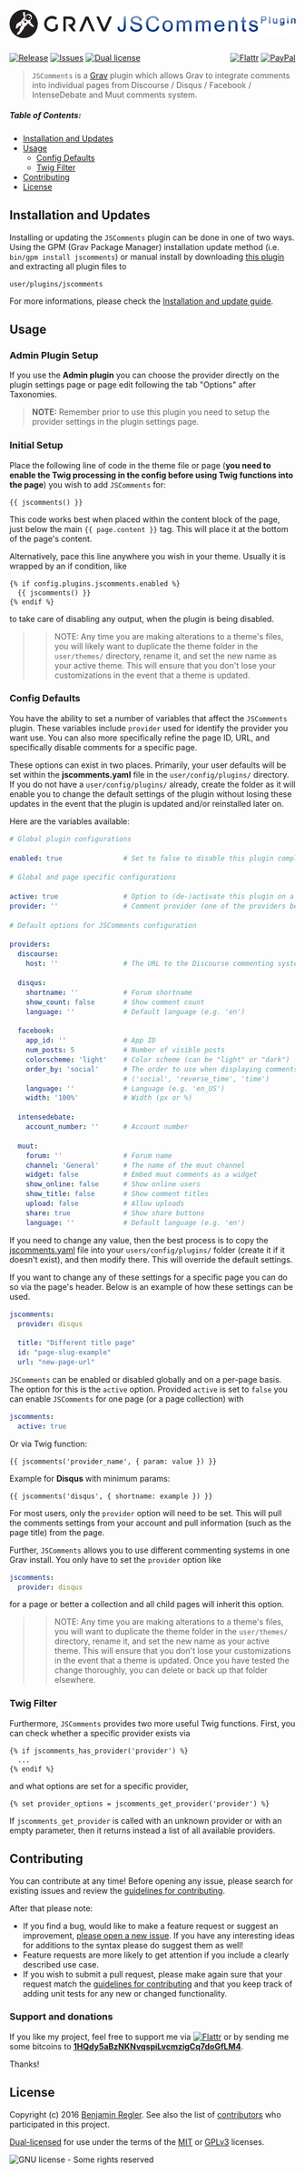 # [![Grav JSComments Plugin](assets/logo.png)][project]

[![Release](https://img.shields.io/github/release/sommerregen/grav-plugin-jscomments.svg)][project] [![Issues](https://img.shields.io/github/issues/sommerregen/grav-plugin-jscomments.svg)][issues] [![Dual license](https://img.shields.io/badge/dual%20license-MIT%2FGPL-blue.svg)](LICENSE "License") <span style="float:right;">[![Flattr](https://api.flattr.com/button/flattr-badge-large.png)][flattr] [![PayPal](https://www.paypal.com/en_US/i/btn/btn_donate_SM.gif)][paypal]</span>

> `JSComments` is a [Grav](http://github.com/getgrav/grav) plugin which allows Grav to integrate comments into individual pages from Discourse / Disqus / Facebook / IntenseDebate and Muut comments system.

##### Table of Contents:

* [Installation and Updates](#installation-and-updates)
* [Usage](#usage)
    * [Config Defaults](#config-defaults)
    * [Twig Filter](#twig-filter)
* [Contributing](#contributing)
* [License](#license)

## Installation and Updates

Installing or updating the `JSComments` plugin can be done in one of two ways. Using the GPM (Grav Package Manager) installation update method (i.e. `bin/gpm install jscomments`) or manual install by downloading [this plugin](https://github.com/sommerregen/grav-plugin-jscomments) and extracting all plugin files to

    user/plugins/jscomments

For more informations, please check the [Installation and update guide](docs/INSTALL.md).

## Usage

### Admin Plugin Setup

If you use the **Admin plugin** you can choose the provider directly on the plugin settings page or page edit following the tab "Options" after Taxonomies.

> **NOTE:** Remember prior to use this plugin you need to setup the provider settings in the plugin settings page.

### Initial Setup

Place the following line of code in the theme file or page (__you need to enable the Twig processing in the config before using Twig functions into the page__) you wish to add `JSComments` for:

```twig
{{ jscomments() }}
```

This code works best when placed within the content block of the page, just below the main `{{ page.content }}` tag. This will place it at the bottom of the page's content.

Alternatively, pace this line anywhere you wish in your theme. Usually it is wrapped by an if condition, like

```twig
{% if config.plugins.jscomments.enabled %}
  {{ jscomments() }}
{% endif %}
```

to take care of disabling any output, when the plugin is being disabled.

>> NOTE: Any time you are making alterations to a theme's files, you will likely want to duplicate the theme folder in the `user/themes/` directory, rename it, and set the new name as your active theme. This will ensure that you don't lose your customizations in the event that a theme is updated.

### Config Defaults

You have the ability to set a number of variables that affect the `JSComments` plugin. These variables include `provider` used for identify the provider you want use. You can also more specifically refine the page ID, URL, and specifically disable comments for a specific page.

These options can exist in two places. Primarily, your user defaults will be set within the **jscomments.yaml** file in the `user/config/plugins/` directory. If you do not have a `user/config/plugins/` already, create the folder as it will enable you to change the default settings of the plugin without losing these updates in the event that the plugin is updated and/or reinstalled later on.

Here are the variables available:

```yaml
# Global plugin configurations

enabled: true               # Set to false to disable this plugin completely

# Global and page specific configurations

active: true                # Option to (de-)activate this plugin on a per-page basis
provider: ''                # Comment provider (one of the providers below)

# Default options for JSComments configuration

providers:
  discourse:
    host: ''                # The URL to the Discourse commenting system

  disqus:
    shortname: ''           # Forum shortname
    show_count: false       # Show comment count
    language: ''            # Default language (e.g. 'en')

  facebook:
    app_id: ''              # App ID
    num_posts: 5            # Number of visible posts
    colorscheme: 'light'    # Color scheme (can be "light" or "dark")
    order_by: 'social'      # The order to use when displaying comments.
                            # ('social', 'reverse_time', 'time')
    language: ''            # Language (e.g. 'en_US')
    width: '100%'           # Width (px or %)

  intensedebate:
    account_number: ''      # Account number

  muut:
    forum: ''               # Forum name
    channel: 'General'      # The name of the muut channel
    widget: false           # Embed muut comments as a widget
    show_online: false      # Show online users
    show_title: false       # Show comment titles
    upload: false           # Allow uploads
    share: true             # Show share buttons
    language: ''            # Default language (e.g. 'en')
```

If you need to change any value, then the best process is to copy the [jscomments.yaml](jscomments.yaml) file into your `users/config/plugins/` folder (create it if it doesn't exist), and then modify there. This will override the default settings.

If you want to change any of these settings for a specific page you can do so via the page's header. Below is an example of how these settings can be used.

```yaml
jscomments:
  provider: disqus

  title: "Different title page"
  id: "page-slug-example"
  url: "new-page-url"
```

`JSComments` can be enabled or disabled globally and on a per-page basis. The option for this is the `active` option. Provided `active` is set to `false` you can enable `JSComments` for one page (or a page collection) with

```yaml
jscomments:
  active: true
```

Or via Twig function:

```twig
{{ jscomments('provider_name', { param: value }) }}
```

Example for **Disqus** with minimum params:

```twig
{{ jscomments('disqus', { shortname: example }) }}
```

For most users, only the `provider` option will need to be set. This will pull the comments settings from your account and pull information (such as the page title) from the page.

Further, `JSComments` allows you to use different commenting systems in one Grav install. You only have to set the `provider` option like

```yaml
jscomments:
  provider: disqus
```

for a page or better a collection and all child pages will inherit this option.

>> NOTE: Any time you are making alterations to a theme's files, you will want to duplicate the theme folder in the `user/themes/` directory, rename it, and set the new name as your active theme. This will ensure that you don't lose your customizations in the event that a theme is updated. Once you have tested the change thoroughly, you can delete or back up that folder elsewhere.

### Twig Filter

Furthermore, `JSComments` provides two more useful Twig functions. First, you can check whether a specific provider exists via

```twig
{% if jscomments_has_provider('provider') %}
  ...
{% endif %}
```

and what options are set for a specific provider,

```twig
{% set provider_options = jscomments_get_provider('provider') %}
```

If `jscomments_get_provider` is called with an unknown provider or with an empty parameter, then it returns instead a list of all available providers.

## Contributing

You can contribute at any time! Before opening any issue, please search for existing issues and review the [guidelines for contributing](docs/CONTRIBUTING.md).

After that please note:

* If you find a bug, would like to make a feature request or suggest an improvement, [please open a new issue][issues]. If you have any interesting ideas for additions to the syntax please do suggest them as well!
* Feature requests are more likely to get attention if you include a clearly described use case.
* If you wish to submit a pull request, please make again sure that your request match the [guidelines for contributing](docs/CONTRIBUTING.md) and that you keep track of adding unit tests for any new or changed functionality.

### Support and donations

If you like my project, feel free to support me via [![Flattr](https://api.flattr.com/button/flattr-badge-large.png)][flattr] or by sending me some bitcoins to [**1HQdy5aBzNKNvqspiLvcmzigCq7doGfLM4**][bitcoin].

Thanks!

## License

Copyright (c) 2016 [Benjamin Regler][github]. See also the list of [contributors] who participated in this project.

[Dual-licensed](LICENSE) for use under the terms of the [MIT][mit-license] or [GPLv3][gpl-license] licenses.

![GNU license - Some rights reserved][gnu]

[github]: https://github.com/sommerregen/ "GitHub account from Benjamin Regler"
[gpl-license]: http://opensource.org/licenses/GPL-3.0 "GPLv3 license"
[mit-license]: http://www.opensource.org/licenses/mit-license.php "MIT license"

[flattr]: https://flattr.com/submit/auto?user_id=Sommerregen&url=https://github.com/sommerregen/grav-plugin-jscomments "Flatter my GitHub project"
[paypal]: https://www.paypal.com/cgi-bin/webscr?cmd=_s-xclick&hosted_button_id=SYFNP82USG3RN "Donate for my GitHub project using PayPal"
[bitcoin]: bitcoin:1HQdy5aBzNKNvqspiLvcmzigCq7doGfLM4?label=GitHub%20project "Donate for my GitHub project using BitCoin"
[gnu]: https://upload.wikimedia.org/wikipedia/commons/thumb/3/33/License_icon-gpl-88x31.svg/88px-License_icon-gpl-88x31.svg.png "GNU license - Some rights reserved"

[project]: https://github.com/sommerregen/grav-plugin-jscomments
[issues]: https://github.com/sommerregen/grav-plugin-jscomments/issues "GitHub Issues for Grav JSComments Plugin"
[contributors]: https://github.com/sommerregen/grav-plugin-jscomments/graphs/contributors "List of contributors of the project"
